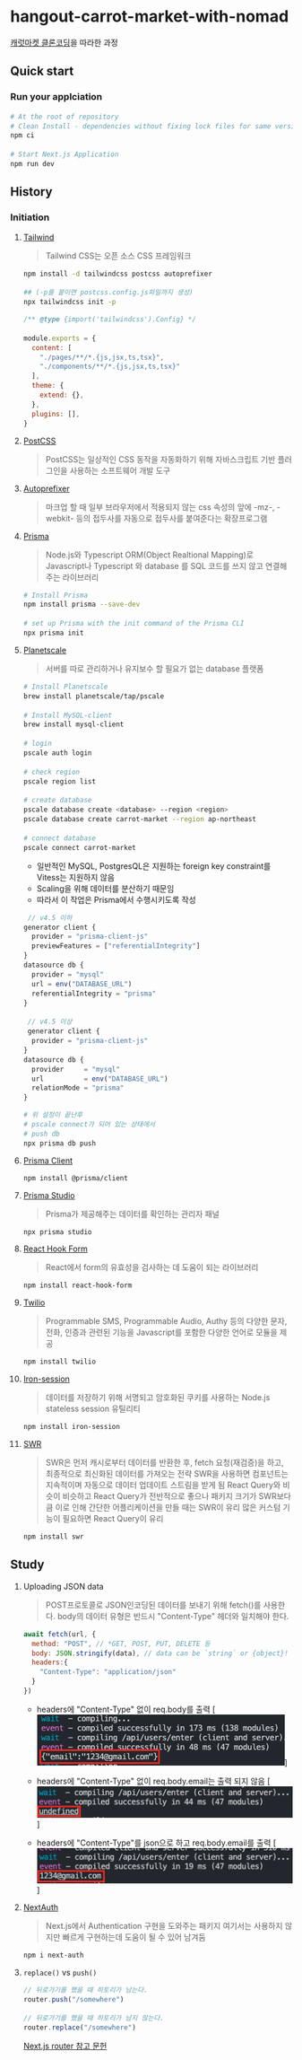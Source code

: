 # hangout-carrot-market-with-nomad

[캐럿마켓 클론코딩](https://nomadcoders.co/carrot-market/)을 따라한 과정

## Quick start

### Run your applciation

```bash
# At the root of repository
# Clean Install - dependencies without fixing lock files for same version
npm ci

# Start Next.js Application
npm run dev
```

## History

### Initiation

1. [Tailwind](https://tailwindcss.com/)

    > Tailwind CSS는 오픈 소스 CSS 프레임워크

    ```bash
    npm install -d tailwindcss postcss autoprefixer
    
    ## (-p를 붙이면 postcss.config.js파일까지 생성)
    npx tailwindcss init -p 
    ```

    ```javascript
    /** @type {import('tailwindcss').Config} */

    module.exports = {
      content: [
        "./pages/**/*.{js,jsx,ts,tsx}",
        "./components/**/*.{js,jsx,ts,tsx}"
      ],
      theme: {
        extend: {},
      },
      plugins: [],
    }
    ```

2. [PostCSS](https://postcss.org/)

    > PostCSS는 일상적인 CSS 동작을 자동화하기 위해 자바스크립트 기반 플러그인을 사용하는 소프트웨어 개발 도구

3. [Autoprefixer](https://github.com/postcss/autoprefixer)

    > 마크업 할 때 일부 브라우저에서 적용되지 않는 css 속성의 앞에 -mz-, -webkit- 등의 접두사를 자동으로 접두사를 붙여준다는 확장프로그램

4. [Prisma](https://www.prisma.io/)
    > Node.js와 Typescript ORM(Object Realtional Mapping)로 Javascript나 Typescript 와 database 를 SQL 코드를 쓰지 않고 연결해주는 라이브러리

    ```bash
    # Install Prisma
    npm install prisma --save-dev

    # set up Prisma with the init command of the Prisma CLI
    npx prisma init
    ```

5. [Planetscale](https://planetscale.com/)
    > 서버를 따로 관리하거나 유지보수 할 필요가 없는 database 플랫폼

    ```bash
    # Install Planetscale
    brew install planetscale/tap/pscale

    # Install MySQL-client
    brew install mysql-client

    # login
    pscale auth login

    # check region 
    pscale region list 

    # create database
    pscale database create <database> --region <region>
    pscale database create carrot-market --region ap-northeast 

    # connect database
    pscale connect carrot-market
    ```

    - 일반적인 MySQL, PostgresQL은 지원하는 foreign key constraint를 Vitess는 지원하지 않음
    - Scaling을 위해 데이터를 분산하기 때문임
    - 따라서 이 작업은 Prisma에서 수행시키도록 작성

    ```javascript
     // v4.5 이하
    generator client {
      provider = "prisma-client-js"
      previewFeatures = ["referentialIntegrity"]
    }
    datasource db {
      provider = "mysql"
      url = env("DATABASE_URL")
      referentialIntegrity = "prisma"
    }

     // v4.5 이상
     generator client {
      provider = "prisma-client-js"
    }
    datasource db {
      provider     = "mysql"
      url          = env("DATABASE_URL")
      relationMode = "prisma"
    }
    ```

    ```bash
    # 위 설정이 끝난후 
    # pscale connect가 되어 있는 상태에서 
    # push db
    npx prisma db push
    ```

6. [Prisma Client](https://www.prisma.io/client)

    ```bash
    npm install @prisma/client
    ```

7. [Prisma Studio](https://www.prisma.io/studio)
    > Prisma가 제공해주는 데이터를 확인하는 관리자  패널

    ```bash
    npx prisma studio
    ```

8. [React Hook Form](https://react-hook-form.com/)
    > React에서 form의 유효성을 검사하는 데 도움이 되는 라이브러리

    ```bash
    npm install react-hook-form
    ```

9. [Twilio](https://www.twilio.com/en-us)
    > Programmable SMS, Programmable Audio, Authy 등의 다양한 문자, 전화, 인증과 관련된 기능을 Javascript를 포함한 다양한 언어로 모듈을 제공

    ```bash
    npm install twilio 
    ```

10. [Iron-session](https://github.com/vvo/iron-session)
    > 데이터를 저장하기 위해 서명되고 암호화된 쿠키를 사용하는 Node.js stateless session 유틸리티

    ```bash
    npm install iron-session
    ```

11. [SWR](https://swr.vercel.app/ko)
    > SWR은 먼저 캐시로부터 데이터를 반환한 후, fetch 요청(재검증)을 하고, 최종적으로 최신화된 데이터를 가져오는 전략
    > SWR을 사용하면 컴포넌트는 지속적이며 자동으로 데이터 업데이트 스트림을 받게 됨
    > React Query와 비슷이 비슷하고 React Query가 전반적으로 좋으나 패키지 크기가 SWR보다 큼
    > 이로 인해 간단한 어플리케이션을 만들 때는 SWR이 유리
    > 많은 커스텀 기능이 필요하면 React Query이 유리

    ```bash
    npm install swr
    ```

## Study

1. Uploading JSON data
    > POST프로토콜로 JSON인코딩된 데이터를 보내기 위해 fetch()를 사용한다.
    > body의 데이터 유형은 반드시 "Content-Type" 헤더와 일치해야 한다.

    ```javascript
    await fetch(url, {
      method: "POST", // *GET, POST, PUT, DELETE 등
      body: JSON.stringify(data), // data can be `string` or {object}!
      headers:{
        "Content-Type": "application/json"
      }
    })
    ```

    - headers에 "Content-Type" 없이 req.body를 출력
    [![without "Content-Type"](public/screenshot/without_conten-type.png)]  

    - headers에 "Content-Type" 없이 req.body.email는 출력 되지 않음
    [![without "Content-Type"](public/screenshot/check_email_without_conten-type.png)]

    - headers에 "Content-Type"를 json으로 하고 req.body.email를 출력
    [![without "Content-Type"](public/screenshot/check_email_with_conten-type.png)]

2. [NextAuth](https://next-auth.js.org/)
    > Next.js에서 Authentication 구현을 도와주는 패키지
    > 여기서는 사용하지 않지만 빠르게 구현하는데 도움이 될 수 있어 남겨둠

    ```bash
    npm i next-auth
    ```

3. `replace()` vs  `push()`

    ```javascript
    // 뒤로가기를 했을 때 히토리가 남는다.
    router.push("/somewhere")

    // 뒤로가기를 했을 때 히토리가 남지 않는다.
    router.replace("/somewhere")
    ```

    [Next.js router 참고 문헌](https://nextjs.org/docs/api-reference/next/router#routerpush)
